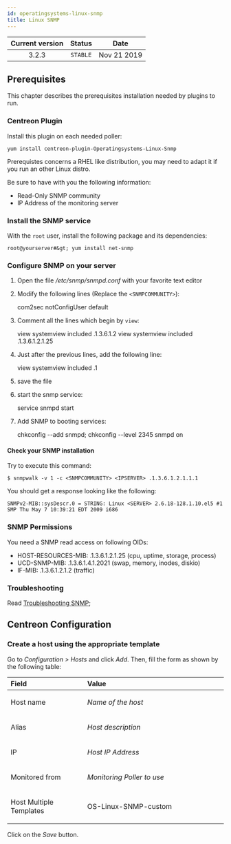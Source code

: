 ```yaml
---
id: operatingsystems-linux-snmp
title: Linux SNMP
---
```


| Current version | Status | Date |
| :-: | :-: | :-: |
| 3.2.3 | `STABLE` | Nov 21 2019 |

## Prerequisites
This chapter describes the prerequisites installation needed by plugins
to run.

### Centreon Plugin

Install this plugin on each needed poller:

    yum install centreon-plugin-Operatingsystems-Linux-Snmp

Prerequistes concerns a RHEL like distribution, you may need to
adapt it if you run an other Linux distro.

Be sure to have with you the following information:
* Read-Only SNMP community
* IP Address of the monitoring server

### Install the SNMP service

With the `root` user, install the following package and its dependencies:

    root@yourserver#&gt; yum install net-snmp

### Configure SNMP on your server

1.  Open the file */etc/snmp/snmpd.conf* with your favorite text editor
2.  Modify the following lines (Replace the `<SNMPCOMMUNITY>`):


    com2sec notConfigUser default <SNMPCOMMUNITY>

3.  Comment all the lines which begin by `view`:


    view systemview included .1.3.6.1.2
    view systemview included .1.3.6.1.2.1.25

4.  Just after the previous lines, add the following line:

    view systemview included .1

5.  save the file
6.  start the snmp service:

    service snmpd start

7.  Add SNMP to booting services:

    chkconfig --add snmpd; chkconfig --level 2345 snmpd on

#### Check your SNMP installation
Try to execute this command:

    $ snmpwalk -v 1 -c <SNMPCOMMUNITY> <IPSERVER> .1.3.6.1.2.1.1.1

You should get a response looking like the following:

    SNMPv2-MIB::sysDescr.0 = STRING: Linux <SERVER> 2.6.18-128.1.10.el5 #1 SMP Thu May 7 10:39:21 EDT 2009 i686

### SNMP Permissions
You need a SNMP read access on following OIDs:
* HOST-RESOURCES-MIB: .1.3.6.1.2.1.25 (cpu, uptime, storage, process)
* UCD-SNMP-MIB: .1.3.6.1.4.1.2021 (swap, memory, inodes, diskio)
* IF-MIB: .1.3.6.1.2.1.2 (traffic)

### Troubleshooting
Read [Troubleshooting SNMP](http://documentation.centreon.com/docs/centreon-plugins/en/latest/user/guide.html#snmp);

## Centreon Configuration
### Create a host using the appropriate template
Go to *Configuration &gt; Hosts* and click *Add*. Then, fill the form as
shown by the following table:

<table>
<colgroup>
<col width="35%" />
<col width="64%" />
</colgroup>
<thead>
<tr class="header">
<th align="left">Field</th>
<th align="left">Value</th>
</tr>
</thead>
<tbody>
<tr class="odd">
<td align="left"><p>Host name</p></td>
<td align="left"><p><em>Name of the host</em></p></td>
</tr>
<tr class="even">
<td align="left"><p>Alias</p></td>
<td align="left"><p><em>Host description</em></p></td>
</tr>
<tr class="odd">
<td align="left"><p>IP</p></td>
<td align="left"><p><em>Host IP Address</em></p></td>
</tr>
<tr class="even">
<td align="left"><p>Monitored from</p></td>
<td align="left"><p><em>Monitoring Poller to use</em></p></td>
</tr>
<tr class="odd">
<td align="left"><p>Host Multiple Templates</p></td>
<td align="left"><p>OS-Linux-SNMP-custom</p></td>
</tr>
</tbody>
</table>

Click on the *Save* button.

